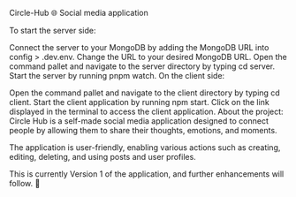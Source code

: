 
Circle-Hub 🌐
Social media application

To start the server side:

Connect the server to your MongoDB by adding the MongoDB URL into config > .dev.env. Change the URL to your desired MongoDB URL.
Open the command pallet and navigate to the server directory by typing cd server.
Start the server by running pnpm watch.
On the client side:

Open the command pallet and navigate to the client directory by typing cd client.
Start the client application by running npm start.
Click on the link displayed in the terminal to access the client application.
About the project:
Circle Hub is a self-made social media application designed to connect people by allowing them to share their thoughts, emotions, and moments.

The application is user-friendly, enabling various actions such as creating, editing, deleting, and using posts and user profiles.

This is currently Version 1 of the application, and further enhancements will follow. 🚀
